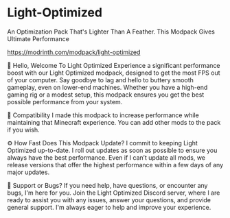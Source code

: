# Light-Optimized
An Optimization Pack That's Lighter Than A Feather. This Modpack Gives Ultimate Performance

https://modrinth.com/modpack/light-optimized

👋 Hello, Welcome To Light Optimized
Experience a significant performance boost with our Light Optimized modpack, designed to get the most FPS out of your computer. Say goodbye to lag and hello to buttery smooth gameplay, even on lower-end machines. Whether you have a high-end gaming rig or a modest setup, this modpack ensures you get the best possible performance from your system.

🔧 Compatibility
I made this modpack to increase performance while maintaining that Minecraft experience. You can add other mods to the pack if you wish.

⚙️ How Fast Does This Modpack Update?
I commit to keeping Light Optimized up-to-date. I roll out updates as soon as possible to ensure you always have the best performance. Even if I can’t update all mods, we release versions that offer the highest performance within a few days of any major updates.

🐛 Support or Bugs?
If you need help, have questions, or encounter any bugs, I'm here for you. Join the Light Optimized Discord server, where I are ready to assist you with any issues, answer your questions, and provide general support. I'm always eager to help and improve your experience.
